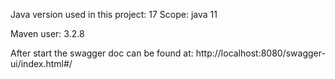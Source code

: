Java version used in this project: 17
Scope: java 11

Maven user: 3.2.8

After start the swagger doc can be found at:
http://localhost:8080/swagger-ui/index.html#/